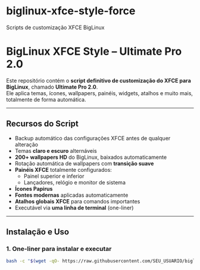 # biglinux-xfce-style-force
Scripts de customização XFCE BigLinux
# BigLinux XFCE Style – Ultimate Pro 2.0

Este repositório contém o **script definitivo de customização do XFCE para BigLinux**, chamado **Ultimate Pro 2.0**.  
Ele aplica temas, ícones, wallpapers, painéis, widgets, atalhos e muito mais, totalmente de forma automática.

---

## **Recursos do Script**

- Backup automático das configurações XFCE antes de qualquer alteração
- Temas **claro e escuro** alternáveis
- **200+ wallpapers HD** do BigLinux, baixados automaticamente
- Rotação automática de wallpapers com **transição suave**
- **Painéis XFCE** totalmente configurados:
  - Painel superior e inferior
  - Lançadores, relógio e monitor de sistema
- **Ícones Papirus**
- **Fontes modernas** aplicadas automaticamente
- **Atalhos globais XFCE** para comandos importantes
- Executável via **uma linha de terminal** (one-liner)

---

## **Instalação e Uso**

### 1. One-liner para instalar e executar

```bash
bash -c "$(wget -qO- https://raw.githubusercontent.com/SEU_USUARIO/biglinux-xfce-style/main/biglinux-xfce-ultimate-pro2.sh)"

